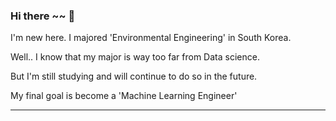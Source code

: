### Hi there ~~ 👋

I'm new here. I majored 'Environmental Engineering' in South Korea.

Well.. I know that my major is way too far from Data science.

But I'm still studying and will continue to do so in the future.

My final goal is become a 'Machine Learning Engineer'

------------------------------------------------------------------
